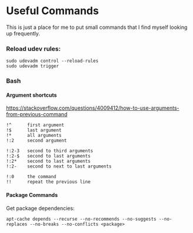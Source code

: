# Useful Commands

This is just a place for me to put small commands that I find myself looking up frequently.

### Reload udev rules:

```
sudo udevadm control --reload-rules
sudo udevadm trigger
```

### Bash

#### Argument shortcuts

https://stackoverflow.com/questions/4009412/how-to-use-arguments-from-previous-command
```
!^      first argument
!$      last argument
!*      all arguments
!:2     second argument

!:2-3   second to third arguments
!:2-$   second to last arguments
!:2*    second to last arguments
!:2-    second to next to last arguments

!:0     the command
!!      repeat the previous line
```

#### Package Commands

Get package dependencies:

```
apt-cache depends --recurse --no-recommends --no-suggests --no-replaces --no-breaks --no-conflicts <package>
```
